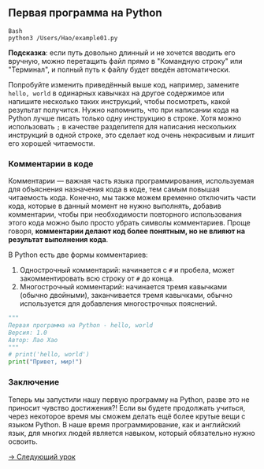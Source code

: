 ## Первая программа на Python
```
Bash
python3 /Users/Hao/example01.py
```
> 
**Подсказка**: если путь довольно длинный и не хочется вводить его вручную, можно перетащить файл прямо в "Командную строку" или "Терминал", и полный путь к файлу будет введён автоматически.

Попробуйте изменить приведённый выше код, например, замените `hello, world` в одинарных кавычках на другое содержимое или напишите несколько таких инструкций, чтобы посмотреть, какой результат получится. Нужно напомнить, что при написании кода на Python лучше писать только одну инструкцию в строке. Хотя можно использовать `;` в качестве разделителя для написания нескольких инструкций в одной строке, это сделает код очень некрасивым и лишит его хорошей читаемости.

### Комментарии в коде

Комментарии — важная часть языка программирования, используемая для объяснения назначения кода в коде, тем самым повышая читаемость кода. Конечно, мы также можем временно отключить части кода, которые в данный момент не нужно выполнять, добавив комментарии, чтобы при необходимости повторного использования этого кода можно было просто убрать символы комментариев. Проще говоря, **комментарии делают код более понятным, но не влияют на результат выполнения кода**.

В Python есть две формы комментариев:

1. Однострочный комментарий: начинается с `#` и пробела, может закомментировать всю строку от `#` до конца.
2. Многострочный комментарий: начинается тремя кавычками (обычно двойными), заканчивается тремя кавычками, обычно используется для добавления многострочных пояснений.

```python
"""
Первая программа на Python - hello, world
Версия: 1.0
Автор: Лао Хао
"""
# print('hello, world')
print("Привет, мир!")
```

### Заключение

Теперь мы запустили нашу первую программу на Python, разве это не приносит чувство достижения?! Если вы будете продолжать учиться, через некоторое время мы сможем делать ещё более крутые вещи с языком Python. В наше время программирование, как и английский язык, для многих людей является навыком, который обязательно нужно освоить.

[→ Следующий урок](03.Переменные.md)
